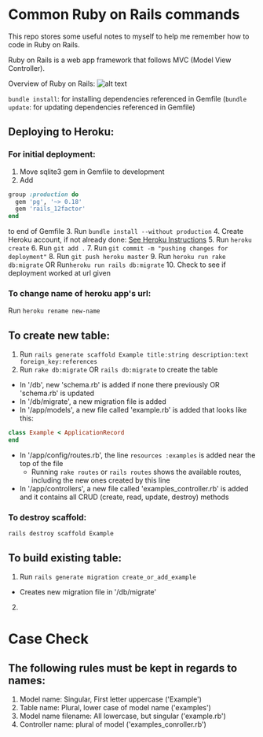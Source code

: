 # Common Ruby on Rails commands

This repo stores some useful notes to myself to help me remember how to code in Ruby on Rails. 

Ruby on Rails is a web app framework that follows MVC (Model View Controller).

Overview of Ruby on Rails:
![alt text](https://i.stack.imgur.com/Sf2OQ.png "Visual Overview of Ruby on Rails")

`bundle install`: for installing dependencies referenced in Gemfile
(`bundle update`: for updating dependencies referenced in Gemfile)

## Deploying to Heroku:
### For initial deployment:
1. Move sqlite3 gem in Gemfile to development
2. Add 
```ruby
group :production do
  gem 'pg', '~> 0.18'
  gem 'rails_12factor'
end
```
   to end of Gemfile
3. Run `bundle install --without production`
4. Create Heroku account, if not already done: [See Heroku Instructions](https://devcenter.heroku.com/articles/getting-started-with-ruby#introduction)
5. Run `heroku create`
6. Run `git add .`
7. Run `git commit -m "pushing changes for deployment"`
8. Run `git push heroku master`
9. Run `heroku run rake db:migrate`
   OR
   Run`heroku run rails db:migrate`
10. Check to see if deployment worked at url given

### To change name of heroku app's url:
Run `heroku rename new-name`

## To create new table:
1. Run `rails generate scaffold Example title:string description:text foreign_key:references`
2. Run `rake db:migrate` OR `rails db:migrate` to create the table 
 - In '/db', new 'schema.rb' is added if none there previously OR 'schema.rb' is updated
 - In '/db/migrate', a new migration file is added
 - In '/app/models', a new file called 'example.rb' is added that looks like this:
 ```ruby
 class Example < ApplicationRecord
 end
 ```
 - In '/app/config/routes.rb', the line `resources :examples` is added near the top of the file
   - Running `rake routes` or `rails routes` shows the available routes, including the new ones created by this line
 - In '/app/controllers', a new file called 'examples_controller.rb' is added and it contains all CRUD (create, read, update, destroy) methods

### To destroy scaffold:
`rails destroy scaffold Example`

## To build existing table:
1. Run `rails generate migration create_or_add_example`
 - Creates new migration file in '/db/migrate'
2. 

# Case Check
## The following rules must be kept in regards to names:
1. Model name: Singular, First letter uppercase ('Example')
2. Table name: Plural, lower case of model name ('examples')
3. Model name filename: All lowercase, but singular ('example.rb')
4. Controller name: plural of model ('examples_conroller.rb')


